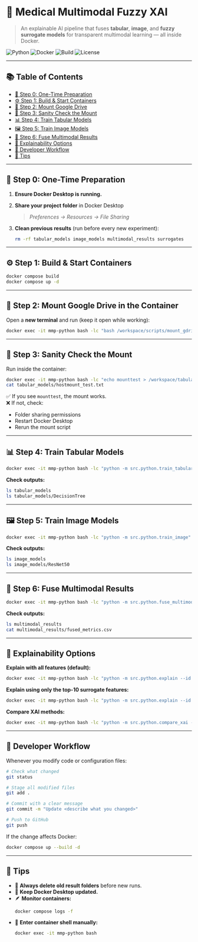 # 🧠 Medical Multimodal Fuzzy XAI  
> An explainable AI pipeline that fuses **tabular**, **image**, and **fuzzy surrogate models** for transparent multimodal learning — all inside Docker.

![Python](https://img.shields.io/badge/Python-3.10-blue?logo=python)
![Docker](https://img.shields.io/badge/Docker-Ready-2496ED?logo=docker)
![Build](https://img.shields.io/badge/Build-Passing-brightgreen)
![License](https://img.shields.io/badge/License-MIT-yellow)

---

## 📚 Table of Contents
- [🚀 Step 0: One-Time Preparation](#-step-0-one-time-preparation)
- [⚙️ Step 1: Build & Start Containers](#️-step-1-build--start-containers)
- [🔐 Step 2: Mount Google Drive](#-step-2-mount-google-drive-in-the-container)
- [🧪 Step 3: Sanity Check the Mount](#-step-3-sanity-check-the-mount)
- [📊 Step 4: Train Tabular Models](#-step-4-train-tabular-models)
- [🖼️ Step 5: Train Image Models](#️-step-5-train-image-models)
- [🔗 Step 6: Fuse Multimodal Results](#-step-6-fuse-multimodal-results)
- [🧩 Explainability Options](#-explainability-options)
- [🧱 Developer Workflow](#-developer-workflow)
- [💎 Tips](#-tips)

---

## 🚀 Step 0: One-Time Preparation

1. **Ensure Docker Desktop is running.**  
2. **Share your project folder** in Docker Desktop  
   > *Preferences → Resources → File Sharing*  
3. **Clean previous results** (run before every new experiment):

   ```bash
   rm -rf tabular_models image_models multimodal_results surrogates
   ```

---

## ⚙️ Step 1: Build & Start Containers

```bash
docker compose build
docker compose up -d
```

---

## 🔐 Step 2: Mount Google Drive in the Container

Open a **new terminal** and run (keep it open while working):

```bash
docker exec -it mmp-python bash -lc "bash /workspace/scripts/mount_gdrive.sh"
```

---

## 🧪 Step 3: Sanity Check the Mount

Run inside the container:

```bash
docker exec -it mmp-python bash -lc "echo mounttest > /workspace/tabular_models/hostmount_test.txt"
cat tabular_models/hostmount_test.txt
```

✅ If you see `mounttest`, the mount works.  
❌ If not, check:
- Folder sharing permissions  
- Restart Docker Desktop  
- Rerun the mount script

---

## 📊 Step 4: Train Tabular Models

```bash
docker exec -it mmp-python bash -lc "python -m src.python.train_tabular"
```

**Check outputs:**
```bash
ls tabular_models
ls tabular_models/DecisionTree
```

---

## 🖼️ Step 5: Train Image Models

```bash
docker exec -it mmp-python bash -lc "python -m src.python.train_image"
```

**Check outputs:**
```bash
ls image_models
ls image_models/ResNet50
```

---

## 🔗 Step 6: Fuse Multimodal Results

```bash
docker exec -it mmp-python bash -lc "python -m src.python.fuse_multimodal"
```

**Check outputs:**
```bash
ls multimodal_results
cat multimodal_results/fused_metrics.csv
```

---

## 🧩 Explainability Options

**Explain with all features (default):**
```bash
docker exec -it mmp-python bash -lc "python -m src.python.explain --id 23"
```

**Explain using only the top-10 surrogate features:**
```bash
docker exec -it mmp-python bash -lc "python -m src.python.explain --id 23 --top_k 10"
```

**Compare XAI methods:**
```bash
docker exec -it mmp-python bash -lc "python -m src.python.compare_xai --id 23"
```

---

## 🧱 Developer Workflow

Whenever you modify code or configuration files:

```bash
# Check what changed
git status

# Stage all modified files
git add .

# Commit with a clear message
git commit -m "Update <describe what you changed>"

# Push to GitHub
git push
```

If the change affects Docker:
```bash
docker compose up --build -d
```

---

## 💎 Tips

- 🧹 **Always delete old result folders** before new runs.  
- 🧠 **Keep Docker Desktop updated.**  
- 🪶 **Monitor containers:**
  ```bash
  docker compose logs -f
  ```
- 🐚 **Enter container shell manually:**
  ```bash
  docker exec -it mmp-python bash
  ```


